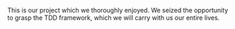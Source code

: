 This is our project which we thoroughly enjoyed. We seized the opportunity to grasp the TDD framework, which we will carry with us our entire lives.